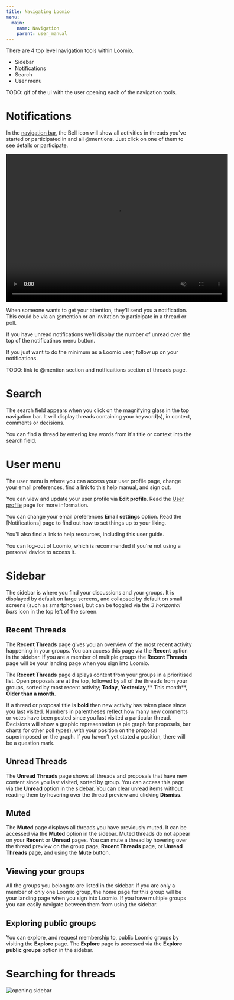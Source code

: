 ```yaml
---
title: Navigating Loomio
menu:
  main:
    name: Navigation
    parent: user_manual
---
```


There are 4 top level navigation tools within Loomio.

- Sidebar
- Notifications
- Search
- User menu

TODO: gif of the ui with the user opening each of the navigation tools.

# Notifications

In the [navigation bar](navigating_loomio), the Bell icon will show all activities in threads you've started or participated in and all @mentions. Just click on one of them to see details or participate.

<video width="600" height="400" playsinline muted loop controls>
<source src="checking_notifications.mp4" type="video/mp4">
</video>

When someone wants to get your attention, they'll send you a notification. This could be via an @mention or an invitation to participate in a thread or poll.

If you have unread notifications we'll display the number of unread over the top of the notificatinos menu button.

If you just want to do the minimum as a Loomio user, follow up on your notifications.

TODO: link to @mention section and notficaitions section of threads page.

# Search
The search field appears when you click on the magnifying glass in the top navigation bar. It will display threads containing your keyword(s), in context, comments or decisions.

You can find a thread by entering key words from it's title or context into the search field.

# User menu
The user menu is where you can access your user profile page, change your email preferences, find a link to this help manual, and sign out.

You can view and update your user profile via **Edit profile**. Read the [User profile](user_profile) page for more information.

You can change your email preferences **Email settings** option. Read the [Notifications] page to find out how to set things up to your liking.

You'll also find a link to help resources, including this user guide.

You can log-out of Loomio, which is recommended if you're not using a personal device to access it.

# Sidebar
The sidebar is where you find your discussions and your groups. It is displayed by default on large screens, and collapsed by default on small screens (such as smartphones), but can be toggled via the _3 horizontal bars_ icon in the top left of the screen.

## Recent Threads

The **Recent Threads** page gives you an overview of the most recent activity happening in your groups. You can access this page via the **Recent** option in the sidebar. If you are a member of multiple groups the **Recent Threads** page will be your landing page when you sign into Loomio.

The **Recent Threads** page displays content from your groups in a prioritised list. Open proposals are at the top, followed by all of the threads from your groups, sorted by most recent activity; **Today**, **Yesterday**,** This month**, **Older than a month**.

If a thread or proposal title is **bold** then new activity has taken place since you last visited. Numbers in parentheses reflect how many new comments or votes have been posted since you last visited a particular thread. Decisions will show a graphic representation (a pie graph for proposals, bar charts for other poll types), with your position on the proposal superimposed on the graph. If you haven’t yet stated a position, there will be a question mark.

## Unread Threads

The **Unread Threads** page shows all threads and proposals that have new content since you last visited, sorted by group. You can access this page via the **Unread** option in the sidebar. You can clear unread items without reading them by hovering over the thread preview and clicking **Dismiss**.

## Muted

The **Muted** page displays all threads you have previously muted. It can be accessed via the **Muted** option in the sidebar. Muted threads do not appear on your **Recent** or **Unread** pages.  You can mute a thread by hovering over the thread preview on the group page, **Recent Threads** page, or **Unread Threads** page, and using the **Mute** button.

## Viewing your groups
All the groups you belong to are listed in the sidebar. If you are only a member of only one Loomio group, the home page for this group will be your landing page when you sign into Loomio. If you have multiple groups you can easily navigate between them from using the sidebar.

## Exploring public groups
You can explore, and request membership to, public Loomio groups by visiting the **Explore** page. The **Explore** page is accessed via the **Explore public groups** option in the sidebar.

# Searching for threads

![opening sidebar](assets/navbar-en.gif)
